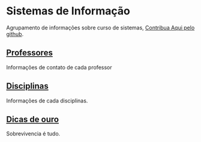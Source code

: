 # Sistemas de Informação
Agrupamento de informações sobre curso de sistemas, 
[Contribua Aqui pelo github](https://github.com/UNEB-SI/uneb-si.github.io).

## [Professores](/teachers.html)
Informações de contato de cada professor

## [Disciplinas](/courses.html)
Informações de cada disciplinas.

## [Dicas de ouro](/tips.html)
Sobrevivencia é tudo.


